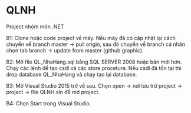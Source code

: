 # QLNH
Project nhóm môn .NET

B1: Clone hoặc code project về máy. Nếu máy đã có cập nhật lại cách chuyển về branch master -> pull origin, 
sau đó chuyển về branch cá nhân chọn tab branch -> update from master (github graphic).

B2: Mở file QL_NhaHang.sql bằng SQL SERVER 2008 hoặc bản mới hơn. Chạy các lệnh để tạo csdl và các store proceture. 
Nếu csdl đã tồn tại thì drop database QL_NhaHang và chạy tạo lại database.

B3: Mở Visual Studio 2015 trở về sau. Chọn open -> nơi lưu trữ project -> project -> file QLNH.sln để mở project.

B4: Chọn Start trong Visual Studio.


